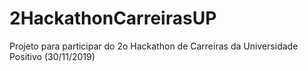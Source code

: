# 2HackathonCarreirasUP
Projeto para participar do 2o Hackathon de Carreiras da Universidade Positivo (30/11/2019)
